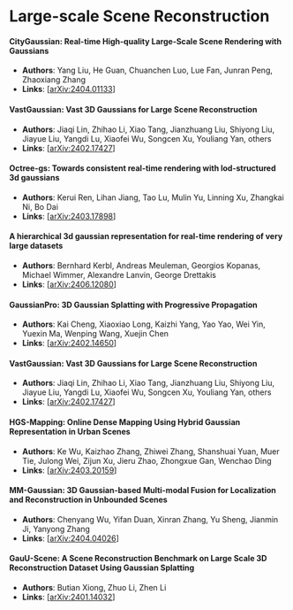 # Large-scale Scene Reconstruction

#### CityGaussian: Real-time High-quality Large-Scale Scene Rendering with Gaussians
- **Authors**: Yang Liu, He Guan, Chuanchen Luo, Lue Fan, Junran Peng, Zhaoxiang Zhang
- **Links**: [[arXiv:2404.01133](https://arxiv.org/abs/2404.01133)]

#### VastGaussian: Vast 3D Gaussians for Large Scene Reconstruction
- **Authors**: Jiaqi Lin, Zhihao Li, Xiao Tang, Jianzhuang Liu, Shiyong Liu, Jiayue Liu, Yangdi Lu, Xiaofei Wu, Songcen Xu, Youliang Yan, others
- **Links**: [[arXiv:2402.17427](https://arxiv.org/abs/2402.17427)]

#### Octree-gs: Towards consistent real-time rendering with lod-structured 3d gaussians
- **Authors**: Kerui Ren, Lihan Jiang, Tao Lu, Mulin Yu, Linning Xu, Zhangkai Ni, Bo Dai
- **Links**: [[arXiv:2403.17898](https://arxiv.org/abs/2403.17898)]

#### A hierarchical 3d gaussian representation for real-time rendering of very large datasets
- **Authors**: Bernhard Kerbl, Andreas Meuleman, Georgios Kopanas, Michael Wimmer, Alexandre Lanvin, George Drettakis
- **Links**: [[arXiv:2406.12080](https://arxiv.org/abs/2406.12080)]

#### GaussianPro: 3D Gaussian Splatting with Progressive Propagation
- **Authors**: Kai Cheng, Xiaoxiao Long, Kaizhi Yang, Yao Yao, Wei Yin, Yuexin Ma, Wenping Wang, Xuejin Chen
- **Links**: [[arXiv:2402.14650](https://arxiv.org/abs/2402.14650)]

#### VastGaussian: Vast 3D Gaussians for Large Scene Reconstruction
- **Authors**: Jiaqi Lin, Zhihao Li, Xiao Tang, Jianzhuang Liu, Shiyong Liu, Jiayue Liu, Yangdi Lu, Xiaofei Wu, Songcen Xu, Youliang Yan, others
- **Links**: [[arXiv:2402.17427](https://arxiv.org/abs/2402.17427)]

#### HGS-Mapping: Online Dense Mapping Using Hybrid Gaussian Representation in Urban Scenes
- **Authors**: Ke Wu, Kaizhao Zhang, Zhiwei Zhang, Shanshuai Yuan, Muer Tie, Julong Wei, Zijun Xu, Jieru Zhao, Zhongxue Gan, Wenchao Ding
- **Links**: [[arXiv:2403.20159](https://arxiv.org/abs/2403.20159)]

#### MM-Gaussian: 3D Gaussian-based Multi-modal Fusion for Localization and Reconstruction in Unbounded Scenes
- **Authors**: Chenyang Wu, Yifan Duan, Xinran Zhang, Yu Sheng, Jianmin Ji, Yanyong Zhang
- **Links**: [[arXiv:2404.04026](https://arxiv.org/abs/2404.04026)]

#### GauU-Scene: A Scene Reconstruction Benchmark on Large Scale 3D Reconstruction Dataset Using Gaussian Splatting
- **Authors**: Butian Xiong, Zhuo Li, Zhen Li
- **Links**: [[arXiv:2401.14032](https://arxiv.org/abs/2401.14032)]

